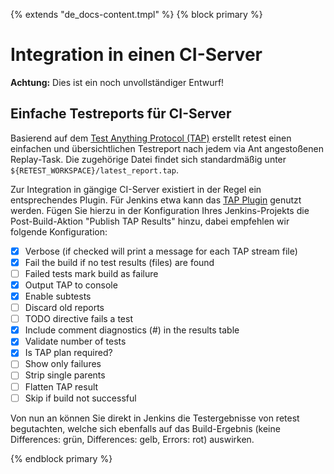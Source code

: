 {% extends "de_docs-content.tmpl" %}
{% block primary %}

Integration in einen CI-Server
==============================

**Achtung:** Dies ist ein noch unvollständiger Entwurf!

Einfache Testreports für CI-Server
----------------------------------

Basierend auf dem [Test Anything Protocol (TAP)](https://testanything.org/) erstellt retest einen einfachen und übersichtlichen Testreport nach jedem via Ant angestoßenen Replay-Task. Die zugehörige Datei findet sich standardmäßig unter `${RETEST_WORKSPACE}/latest_report.tap`.

Zur Integration in gängige CI-Server existiert in der Regel ein entsprechendes Plugin. Für Jenkins etwa kann das [TAP Plugin](https://wiki.jenkins-ci.org/display/JENKINS/TAP+Plugin) genutzt werden. Fügen Sie hierzu in der Konfiguration Ihres Jenkins-Projekts die Post-Build-Aktion "Publish TAP Results" hinzu, dabei empfehlen wir folgende Konfiguration:

- [x] Verbose (if checked will print a message for each TAP stream file)
- [x] Fail the build if no test results (files) are found
- [ ] Failed tests mark build as failure
- [x] Output TAP to console
- [x] Enable subtests
- [ ] Discard old reports
- [ ] TODO directive fails a test
- [x] Include comment diagnostics (#) in the results table
- [x] Validate number of tests
- [x] Is TAP plan required?
- [ ] Show only failures
- [ ] Strip single parents
- [ ] Flatten TAP result
- [ ] Skip if build not successful

Von nun an können Sie direkt in Jenkins die Testergebnisse von retest begutachten, welche sich ebenfalls auf das Build-Ergebnis (keine Differences: grün, Differences: gelb, Errors: rot) auswirken.

{% endblock primary %}
